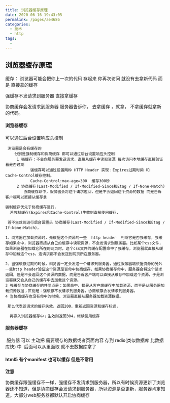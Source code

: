```yaml
---
title: 浏览器缓存原理
date: 2020-06-16 19:43:05
permalink: /pages/ae4686
categories: 
  - 技术
  - http
tags: 
  - 
---
```

## 浏览器缓存原理

缓存： 浏览器可能会把你上一次的代码 存起来  你再次访问 就没有去拿新代码 而是 直接拿的缓存

强缓存不发请求到服务器 直接拿缓存

协商缓存会发请求到服务器 服务器告诉你， 去拿缓存 ，就拿， 不拿缓存就拿新的代码。

####   浏览器缓存 

可以通过后台设置响应头控制

     浏览器是会有缓存的 
        分别是强制缓存和协商缓存 都可以通过后台设置响应头控制
         1 强缓存：不会向服务器发送请求，直接从缓存中读取资源 每次访问本地缓存直接验证看是否过期
               强缓存可以通过设置两种 HTTP Header 实现：Expires过期时间 和 Cache-Control缓存控制。
               Cache-Control:max-age=300  缓存300秒
         2 协商缓存(Last-Modified / If-Modified-Since和Etag / If-None-Match)
    		协商缓存命中，服务器会将这个请求返回，但是不会返回这个资源的数据 而是告诉客户端可以直接从缓存拿
    		
    强制缓存优先于协商缓存进行，
      若强制缓存(Expires和Cache-Control)生效则直接使用缓存，
    
     若不生效则进行后台设置头 协商缓存(Last-Modified / If-Modified-Since和Etag / If-None-Match)，
    
    1、浏览器在加载资源时，先根据这个资源的一些  http header  判断它是否强缓存，强缓存如果命中，浏览器直接从自己的缓存中读取资源，不会发请求到服务器。比如某个css文件，如果浏览器在加载它所在的网页时，这个css文件的缓存配置命中了强缓存，浏览器就直接从缓存中加载这个css，连请求都不会发送到网页所在服务器。
    
    2、当强缓存过期的时候，浏览器一定会发送一个请求到服务器，通过服务器端依据资源的另外一些http header验证这个资源是否命中协商缓存，如果协商缓存命中，服务器会将这个请求返回，但是不会返回这个资源的数据，而是告诉客户端可以直接从缓存中加载这个资源，于是浏览器就又会从自己的缓存中去加载这个资源。 
    3 强缓存与协商缓存的共同点是：如果命中，都是从客户端缓存中加载资源，而不是从服务器加载资源数据；区别是：强缓存不发请求到服务器，协商缓存会发请求到服务器。
    4 当协商缓存也没有命中的时候，浏览器直接从服务器加载资源数据。
    
     那么代表该请求的缓存失效，返回200，重新返回资源和缓存标识，
    
      再存入浏览器缓存中；生效则返回304，继续使用缓存

####   服务器缓存

​      服务器 可以 主动把 需要缓存的数据或者页面内容 存到 redis(类似数据库 比数据库快) 中 
​     后面可以从里面取  就不去数据库拿了

####    html5 有个manifest 也可以缓存 但是不常用

**注意**

协商缓存跟强缓存不一样，强缓存不发请求到服务器，所以有时候资源更新了浏览器还不知道，但是协商缓存会发请求到服务器，所以资源是否更新，服务器肯定知道。大部分web服务器都默认开启协商缓存

